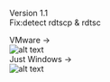 Version 1.1  
Fix:detect rdtscp & rdtsc    

  VMware ->  
![alt text](https://github.com/LazyAhora/Detect-VM-and-Hypervisor/blob/main/Vmware.png)  
Just Windows  ->  
![alt text](https://github.com/LazyAhora/Detect-VM-and-Hypervisor/blob/main/Windows.png)  
